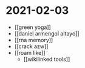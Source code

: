 # 2021-02-03

- [[green yoga]]
- [[daniel armengol altayo]]
- [[rna memory]]
- [[crack azw]]
- [[roam like]]
  - [[wikilinked tools]]
